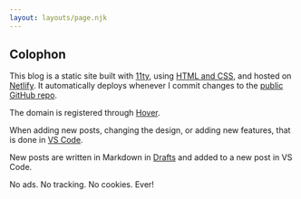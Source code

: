 ```yaml
---
layout: layouts/page.njk
---
```


## Colophon

This blog is a static site built with [11ty](https://www.11ty.dev/), using [HTML and CSS](https://htmlforpeople.com/), and hosted on [Netlify](https://www.netlify.com/). It automatically deploys whenever I commit changes to the [public GitHub repo](https://github.com/ldstep/ldstephens-11ty).

The domain is registered through [Hover](https://hover.com/).

When adding new posts, changing the design, or adding new features, that is done in [VS Code](https://code.visualstudio.com/).

New posts are written in Markdown in [Drafts](https://getdrafts.com/) and added to a new post in VS Code.

No ads. No tracking. No cookies. Ever!
